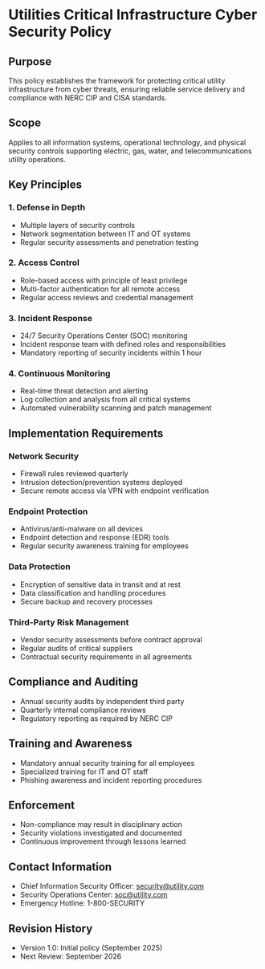 # Utilities Critical Infrastructure Cyber Security Policy

## Purpose
This policy establishes the framework for protecting critical utility infrastructure from cyber threats, ensuring reliable service delivery and compliance with NERC CIP and CISA standards.

## Scope
Applies to all information systems, operational technology, and physical security controls supporting electric, gas, water, and telecommunications utility operations.

## Key Principles

### 1. Defense in Depth
- Multiple layers of security controls
- Network segmentation between IT and OT systems
- Regular security assessments and penetration testing

### 2. Access Control
- Role-based access with principle of least privilege
- Multi-factor authentication for all remote access
- Regular access reviews and credential management

### 3. Incident Response
- 24/7 Security Operations Center (SOC) monitoring
- Incident response team with defined roles and responsibilities
- Mandatory reporting of security incidents within 1 hour

### 4. Continuous Monitoring
- Real-time threat detection and alerting
- Log collection and analysis from all critical systems
- Automated vulnerability scanning and patch management

## Implementation Requirements

### Network Security
- Firewall rules reviewed quarterly
- Intrusion detection/prevention systems deployed
- Secure remote access via VPN with endpoint verification

### Endpoint Protection
- Antivirus/anti-malware on all devices
- Endpoint detection and response (EDR) tools
- Regular security awareness training for employees

### Data Protection
- Encryption of sensitive data in transit and at rest
- Data classification and handling procedures
- Secure backup and recovery processes

### Third-Party Risk Management
- Vendor security assessments before contract approval
- Regular audits of critical suppliers
- Contractual security requirements in all agreements

## Compliance and Auditing
- Annual security audits by independent third party
- Quarterly internal compliance reviews
- Regulatory reporting as required by NERC CIP

## Training and Awareness
- Mandatory annual security training for all employees
- Specialized training for IT and OT staff
- Phishing awareness and incident reporting procedures

## Enforcement
- Non-compliance may result in disciplinary action
- Security violations investigated and documented
- Continuous improvement through lessons learned

## Contact Information
- Chief Information Security Officer: security@utility.com
- Security Operations Center: soc@utility.com
- Emergency Hotline: 1-800-SECURITY

## Revision History
- Version 1.0: Initial policy (September 2025)
- Next Review: September 2026